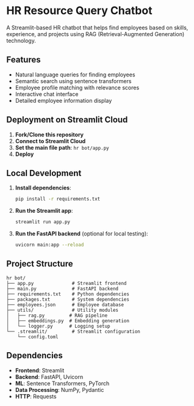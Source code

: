 # HR Resource Query Chatbot

A Streamlit-based HR chatbot that helps find employees based on skills, experience, and projects using RAG (Retrieval-Augmented Generation) technology.

## Features

- Natural language queries for finding employees
- Semantic search using sentence transformers
- Employee profile matching with relevance scores
- Interactive chat interface
- Detailed employee information display

## Deployment on Streamlit Cloud

1. **Fork/Clone this repository**
2. **Connect to Streamlit Cloud**
3. **Set the main file path**: `hr bot/app.py`
4. **Deploy**

## Local Development

1. **Install dependencies**:
   ```bash
   pip install -r requirements.txt
   ```

2. **Run the Streamlit app**:
   ```bash
   streamlit run app.py
   ```

3. **Run the FastAPI backend** (optional for local testing):
   ```bash
   uvicorn main:app --reload
   ```

## Project Structure

```
hr bot/
├── app.py              # Streamlit frontend
├── main.py             # FastAPI backend
├── requirements.txt    # Python dependencies
├── packages.txt        # System dependencies
├── employees.json      # Employee database
├── utils/              # Utility modules
│   ├── rag.py         # RAG pipeline
│   ├── embeddings.py  # Embedding generation
│   └── logger.py      # Logging setup
└── .streamlit/         # Streamlit configuration
    └── config.toml
```

## Dependencies

- **Frontend**: Streamlit
- **Backend**: FastAPI, Uvicorn
- **ML**: Sentence Transformers, PyTorch
- **Data Processing**: NumPy, Pydantic
- **HTTP**: Requests

